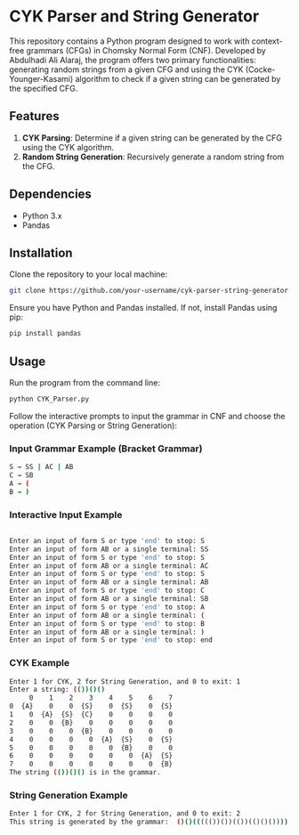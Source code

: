 # CYK Parser and String Generator

This repository contains a Python program designed to work with context-free grammars (CFGs) in Chomsky Normal Form (CNF). Developed by Abdulhadi Ali Alaraj, the program offers two primary functionalities: generating random strings from a given CFG and using the CYK (Cocke-Younger-Kasami) algorithm to check if a given string can be generated by the specified CFG.

## Features

1. **CYK Parsing**: Determine if a given string can be generated by the CFG using the CYK algorithm.
2. **Random String Generation**: Recursively generate a random string from the CFG.

## Dependencies

- Python 3.x
- Pandas

## Installation

Clone the repository to your local machine:

```bash
git clone https://github.com/your-username/cyk-parser-string-generator.git
```

Ensure you have Python and Pandas installed. If not, install Pandas using pip:

``` bash
pip install pandas
```

## Usage
Run the program from the command line:
``` bash
python CYK_Parser.py
```

Follow the interactive prompts to input the grammar in CNF and choose the operation (CYK Parsing or String Generation):
### Input Grammar Example (Bracket Grammar)
``` bash
S → SS | AC | AB
C → SB
A → (
B → )
```

### Interactive Input Example
``` bash

Enter an input of form S or type 'end' to stop: S
Enter an input of form AB or a single terminal: SS
Enter an input of form S or type 'end' to stop: S
Enter an input of form AB or a single terminal: AC
Enter an input of form S or type 'end' to stop: S
Enter an input of form AB or a single terminal: AB
Enter an input of form S or type 'end' to stop: C
Enter an input of form AB or a single terminal: SB
Enter an input of form S or type 'end' to stop: A
Enter an input of form AB or a single terminal: (
Enter an input of form S or type 'end' to stop: B
Enter an input of form AB or a single terminal: )
Enter an input of form S or type 'end' to stop: end
```

### CYK Example
``` bash
Enter 1 for CYK, 2 for String Generation, and 0 to exit: 1
Enter a string: (())()()
     0    1    2    3    4    5    6    7
0  {A}    0    0  {S}    0  {S}    0  {S}
1    0  {A}  {S}  {C}    0    0    0    0
2    0    0  {B}    0    0    0    0    0
3    0    0    0  {B}    0    0    0    0
4    0    0    0    0  {A}  {S}    0  {S}
5    0    0    0    0    0  {B}    0    0
6    0    0    0    0    0    0  {A}  {S}
7    0    0    0    0    0    0    0  {B}
The string (())()() is in the grammar.
```

### String Generation Example
``` bash
Enter 1 for CYK, 2 for String Generation, and 0 to exit: 2
This string is generated by the grammar:  ()()((((())())(())(()()())))
```
